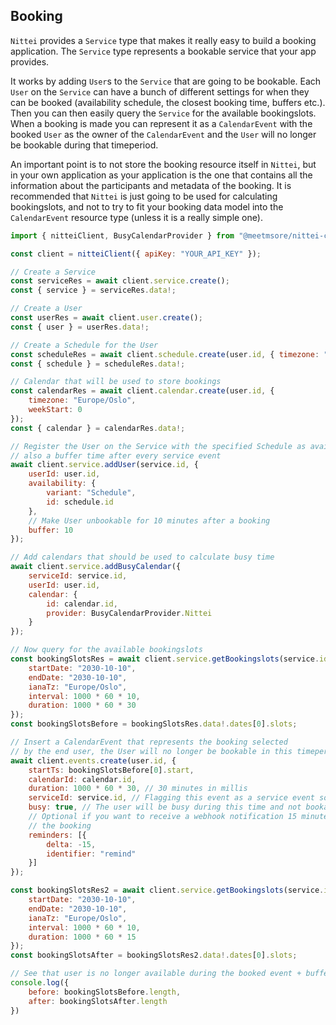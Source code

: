 ## Booking

`Nittei` provides a `Service` type that makes it really easy to build a booking application. The `Service` type represents a bookable service that your app provides.

It works by adding `User`s to the `Service` that are going to be bookable. Each `User`
on the `Service` can have a bunch of different settings for when they can be booked (availability schedule, the closest booking time, buffers etc.).
Then you can then easily query the `Service` for the available bookingslots. When
a booking is made you can represent it as a `CalendarEvent` with the booked `User`
as the owner of the `CalendarEvent` and the `User` will no longer be bookable
during that timeperiod.

An important point is to not store the booking resource itself in `Nittei`, but in your own application as your application is the one that contains all the information about the participants and metadata of the booking. It is recommended that `Nittei` is just going to be used for calculating bookingslots, and not to try to fit your booking data model into the `CalendarEvent` resource type (unless it is a really simple one).

```js
import { nitteiClient, BusyCalendarProvider } from "@meetmsore/nittei-client";

const client = nitteiClient({ apiKey: "YOUR_API_KEY" });

// Create a Service
const serviceRes = await client.service.create();
const { service } = serviceRes.data!;

// Create a User
const userRes = await client.user.create();
const { user } = userRes.data!;

// Create a Schedule for the User
const scheduleRes = await client.schedule.create(user.id, { timezone: "Europe/Oslo" });
const { schedule } = scheduleRes.data!;

// Calendar that will be used to store bookings
const calendarRes = await client.calendar.create(user.id, {
    timezone: "Europe/Oslo",
    weekStart: 0
});
const { calendar } = calendarRes.data!;

// Register the User on the Service with the specified Schedule as availability and
// also a buffer time after every service event
await client.service.addUser(service.id, {
    userId: user.id,
    availability: {
        variant: "Schedule",
        id: schedule.id
    },
    // Make User unbookable for 10 minutes after a booking
    buffer: 10
});

// Add calendars that should be used to calculate busy time
await client.service.addBusyCalendar({
    serviceId: service.id,
    userId: user.id,
    calendar: {
        id: calendar.id,
        provider: BusyCalendarProvider.Nittei
    }
});

// Now query for the available bookingslots
const bookingSlotsRes = await client.service.getBookingslots(service.id, {
    startDate: "2030-10-10",
    endDate: "2030-10-10",
    ianaTz: "Europe/Oslo",
    interval: 1000 * 60 * 10,
    duration: 1000 * 60 * 30
});
const bookingSlotsBefore = bookingSlotsRes.data!.dates[0].slots;

// Insert a CalendarEvent that represents the booking selected
// by the end user, the User will no longer be bookable in this timeperiod
await client.events.create(user.id, {
    startTs: bookingSlotsBefore[0].start,
    calendarId: calendar.id,
    duration: 1000 * 60 * 30, // 30 minutes in millis
    serviceId: service.id, // Flagging this event as a service event so that possible service buffers will be created correctly
    busy: true, // The user will be busy during this time and not bookable
    // Optional if you want to receive a webhook notification 15 minutes before
    // the booking
    reminders: [{
        delta: -15,
        identifier: "remind"
    }]
});

const bookingSlotsRes2 = await client.service.getBookingslots(service.id, {
    startDate: "2030-10-10",
    endDate: "2030-10-10",
    ianaTz: "Europe/Oslo",
    interval: 1000 * 60 * 10,
    duration: 1000 * 60 * 15
});
const bookingSlotsAfter = bookingSlotsRes2.data!.dates[0].slots;

// See that user is no longer available during the booked event + buffer time
console.log({
    before: bookingSlotsBefore.length,
    after: bookingSlotsAfter.length
})
```
